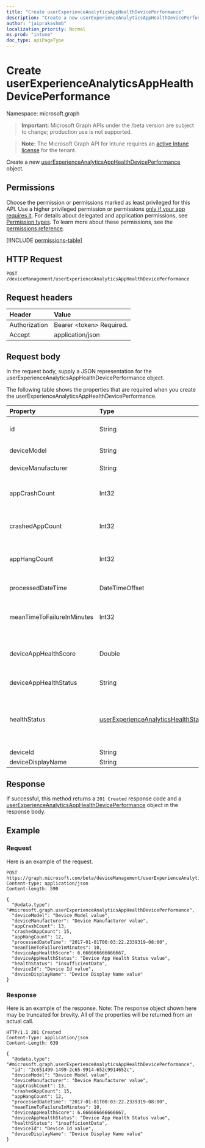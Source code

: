 ```yaml
---
title: "Create userExperienceAnalyticsAppHealthDevicePerformance"
description: "Create a new userExperienceAnalyticsAppHealthDevicePerformance object."
author: "jaiprakashmb"
localization_priority: Normal
ms.prod: "intune"
doc_type: apiPageType
---
```


# Create userExperienceAnalyticsAppHealthDevicePerformance

Namespace: microsoft.graph

> **Important:** Microsoft Graph APIs under the /beta version are subject to change; production use is not supported.

> **Note:** The Microsoft Graph API for Intune requires an [active Intune license](https://go.microsoft.com/fwlink/?linkid=839381) for the tenant.

Create a new [userExperienceAnalyticsAppHealthDevicePerformance](../resources/intune-devices-userexperienceanalyticsapphealthdeviceperformance.md) object.

## Permissions
Choose the permission or permissions marked as least privileged for this API. Use a higher privileged permission or permissions [only if your app requires it](/graph/permissions-overview#best-practices-for-using-microsoft-graph-permissions). For details about delegated and application permissions, see [Permission types](/graph/permissions-overview#permission-types). To learn more about these permissions, see the [permissions reference](/graph/permissions-reference).

<!-- { "blockType": "permissions", "name": "intune_devices_userexperienceanalyticsapphealthdeviceperformance_create" } -->
[!INCLUDE [permissions-table](../includes/permissions/intune-devices-userexperienceanalyticsapphealthdeviceperformance-create-permissions.md)]

## HTTP Request
<!-- {
  "blockType": "ignored"
}
-->
``` http
POST /deviceManagement/userExperienceAnalyticsAppHealthDevicePerformance
```

## Request headers
|Header|Value|
|:---|:---|
|Authorization|Bearer &lt;token&gt; Required.|
|Accept|application/json|

## Request body
In the request body, supply a JSON representation for the userExperienceAnalyticsAppHealthDevicePerformance object.

The following table shows the properties that are required when you create the userExperienceAnalyticsAppHealthDevicePerformance.

|Property|Type|Description|
|:---|:---|:---|
|id|String|The unique identifier of the user experience analytics device performance object.|
|deviceModel|String|The model name of the device.|
|deviceManufacturer|String|The manufacturer name of the device.|
|appCrashCount|Int32|The number of app crashes for the device. Valid values -2147483648 to 2147483647|
|crashedAppCount|Int32|The number of distinct app crashes for the device. Valid values -2147483648 to 2147483647|
|appHangCount|Int32|The number of app hangs for the device. Valid values -2147483648 to 2147483647|
|processedDateTime|DateTimeOffset|The date and time when the statistics were last computed.|
|meanTimeToFailureInMinutes|Int32|The mean time to failure for the device in minutes. Valid values -2147483648 to 2147483647|
|deviceAppHealthScore|Double|The app health score of the device. Valid values -1.79769313486232E+308 to 1.79769313486232E+308|
|deviceAppHealthStatus|String|The overall app health status of the device.|
|healthStatus|[userExperienceAnalyticsHealthState](../resources/intune-devices-userexperienceanalyticshealthstate.md)|The health state of the user experience analytics device. Possible values are: `unknown`, `insufficientData`, `needsAttention`, `meetingGoals`, `unknownFutureValue`.|
|deviceId|String|The id of the device.|
|deviceDisplayName|String|The name of the device.|



## Response
If successful, this method returns a `201 Created` response code and a [userExperienceAnalyticsAppHealthDevicePerformance](../resources/intune-devices-userexperienceanalyticsapphealthdeviceperformance.md) object in the response body.

## Example

### Request
Here is an example of the request.
``` http
POST https://graph.microsoft.com/beta/deviceManagement/userExperienceAnalyticsAppHealthDevicePerformance
Content-type: application/json
Content-length: 590

{
  "@odata.type": "#microsoft.graph.userExperienceAnalyticsAppHealthDevicePerformance",
  "deviceModel": "Device Model value",
  "deviceManufacturer": "Device Manufacturer value",
  "appCrashCount": 13,
  "crashedAppCount": 15,
  "appHangCount": 12,
  "processedDateTime": "2017-01-01T00:03:22.2339319-08:00",
  "meanTimeToFailureInMinutes": 10,
  "deviceAppHealthScore": 6.666666666666667,
  "deviceAppHealthStatus": "Device App Health Status value",
  "healthStatus": "insufficientData",
  "deviceId": "Device Id value",
  "deviceDisplayName": "Device Display Name value"
}
```

### Response
Here is an example of the response. Note: The response object shown here may be truncated for brevity. All of the properties will be returned from an actual call.
``` http
HTTP/1.1 201 Created
Content-Type: application/json
Content-Length: 639

{
  "@odata.type": "#microsoft.graph.userExperienceAnalyticsAppHealthDevicePerformance",
  "id": "2c651499-1499-2c65-9914-652c9914652c",
  "deviceModel": "Device Model value",
  "deviceManufacturer": "Device Manufacturer value",
  "appCrashCount": 13,
  "crashedAppCount": 15,
  "appHangCount": 12,
  "processedDateTime": "2017-01-01T00:03:22.2339319-08:00",
  "meanTimeToFailureInMinutes": 10,
  "deviceAppHealthScore": 6.666666666666667,
  "deviceAppHealthStatus": "Device App Health Status value",
  "healthStatus": "insufficientData",
  "deviceId": "Device Id value",
  "deviceDisplayName": "Device Display Name value"
}
```
